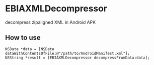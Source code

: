 # EBIAXMLDecompressor

decompress zipaligned XML in Android APK

## How to use

```
NSData *data = [NSData dataWithContentsOfFile:@"/path/to/AndroidManifest.xml"];
NSString *result = [EBIAXMLDecompressor decompressFromData:data];
```
